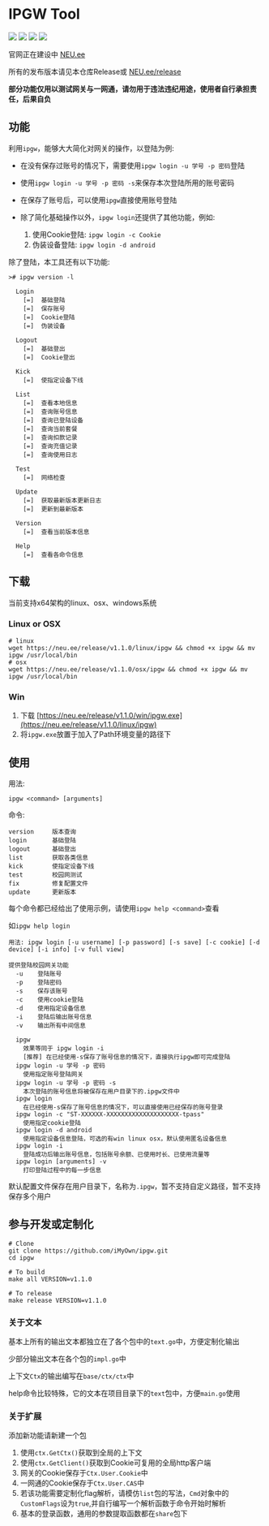 # IPGW Tool
![](https://img.shields.io/github/release-date/iMyOwn/ipgw)
![](https://img.shields.io/github/license/imyown/ipgw)
![](https://img.shields.io/github/go-mod/go-version/iMyOwn/ipgw)
![](https://img.shields.io/github/languages/code-size/iMyOwn/ipgw)

官网正在建设中 [NEU.ee](https://neu.ee)

所有的发布版本请见本仓库Release或 [NEU.ee/release](https://neu.ee/release)

**部分功能仅用以测试网关与一网通，请勿用于违法违纪用途，使用者自行承担责任，后果自负**

## 功能
利用`ipgw`，能够大大简化对网关的操作，以登陆为例:

- 在没有保存过账号的情况下，需要使用`ipgw login -u 学号 -p 密码`登陆

- 使用`ipgw login -u 学号 -p 密码 -s`来保存本次登陆所用的账号密码

- 在保存了账号后，可以使用`ipgw`直接使用账号登陆

- 除了简化基础操作以外，`ipgw login`还提供了其他功能，例如:
  1. 使用Cookie登陆: `ipgw login -c Cookie`
  2. 伪装设备登陆: `ipgw login -d android`

除了登陆，本工具还有以下功能:
```
># ipgw version -l

  Login
    [=]  基础登陆
    [=]  保存账号
    [=]  Cookie登陆
    [=]  伪装设备

  Logout
    [=]  基础登出
    [=]  Cookie登出

  Kick
    [=]  使指定设备下线

  List
    [=]  查看本地信息
    [=]  查询账号信息
    [=]  查询已登陆设备
    [=]  查询当前套餐
    [=]  查询扣款记录
    [=]  查询充值记录
    [=]  查询使用日志

  Test
    [=]  网络检查

  Update
    [=]  获取最新版本更新日志
    [=]  更新到最新版本

  Version
    [=]  查看当前版本信息

  Help
    [=]  查看各命令信息
```

## 下载
当前支持x64架构的linux、osx、windows系统
### Linux or OSX
```shell script
# linux
wget https://neu.ee/release/v1.1.0/linux/ipgw && chmod +x ipgw && mv ipgw /usr/local/bin
# osx
wget https://neu.ee/release/v1.1.0/osx/ipgw && chmod +x ipgw && mv ipgw /usr/local/bin
```
### Win
1. 下载 [https://neu.ee/release/v1.1.0/win/ipgw.exe](https://neu.ee/release/v1.1.0/linux/ipgw)
2. 将`ipgw.exe`放置于加入了Path环境变量的路径下


## 使用
用法:
```
ipgw <command> [arguments]
```
命令:
```
version     版本查询
login       基础登陆
logout      基础登出
list        获取各类信息
kick        使指定设备下线
test        校园网测试
fix         修复配置文件
update      更新版本
```

每个命令都已经给出了使用示例，请使用`ipgw help <command>`查看

如`ipgw help login`

```
用法: ipgw login [-u username] [-p password] [-s save] [-c cookie] [-d device] [-i info] [-v full view]

提供登陆校园网关功能
  -u    登陆账号
  -p    登陆密码
  -s    保存该账号
  -c    使用cookie登陆
  -d    使用指定设备信息
  -i    登陆后输出账号信息
  -v    输出所有中间信息

  ipgw
    效果等同于 ipgw login -i
    [推荐] 在已经使用-s保存了账号信息的情况下，直接执行ipgw即可完成登陆
  ipgw login -u 学号 -p 密码
    使用指定账号登陆网关
  ipgw login -u 学号 -p 密码 -s
    本次登陆的账号信息将被保存在用户目录下的.ipgw文件中
  ipgw login
    在已经使用-s保存了账号信息的情况下，可以直接使用已经保存的账号登录
  ipgw login -c "ST-XXXXXX-XXXXXXXXXXXXXXXXXXXX-tpass"
    使用指定cookie登陆
  ipgw login -d android
    使用指定设备信息登陆，可选的有win linux osx，默认使用匿名设备信息
  ipgw login -i
    登陆成功后输出账号信息，包括账号余额、已使用时长、已使用流量等
  ipgw login [arguments] -v
    打印登陆过程中的每一步信息
```

默认配置文件保存在用户目录下，名称为`.ipgw`，暂不支持自定义路径，暂不支持保存多个用户

## 参与开发或定制化

```shell script
# Clone
git clone https://github.com/iMyOwn/ipgw.git
cd ipgw

# To build
make all VERSION=v1.1.0

# To release
make release VERSION=v1.1.0
```
### 关于文本
基本上所有的输出文本都独立在了各个包中的`text.go`中，方便定制化输出

少部分输出文本在各个包的`impl.go`中

上下文`Ctx`的输出编写在`base/ctx/ctx`中

help命令比较特殊，它的文本在项目目录下的`text`包中，方便`main.go`使用

### 关于扩展
添加新功能请新建一个包
1. 使用`ctx.GetCtx()`获取到全局的上下文
2. 使用`ctx.GetClient()`获取到Cookie可复用的全局http客户端
3. 网关的Cookie保存于`Ctx.User.Cookie`中
4. 一网通的Cookie保存于`Ctx.User.CAS`中
5. 若该功能需要定制化flag解析，请模仿`list`包的写法，`Cmd`对象中的`CustomFlags`设为`true`,并自行编写一个解析函数于命令开始时解析
6. 基本的登录函数，通用的参数提取函数都在`share`包下